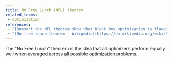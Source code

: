 ```yaml
---
title: No Free Lunch (NFL) theorem
related_terms:
 - optimization
references:
 - "[Doesn't the NFL theorem show that black box optimization is flawed? - Black Box Optimization Competition](https://bbcomp.ini.rub.de/faq.html#q20)"
 - "[No free lunch theorem - Wikipedia](https://en.wikipedia.org/wiki/No_free_lunch_theorem)"
---
```

The "No Free Lunch" theorem is the idea that all optimizers perform equally well
when averaged across all possible optimization problems.